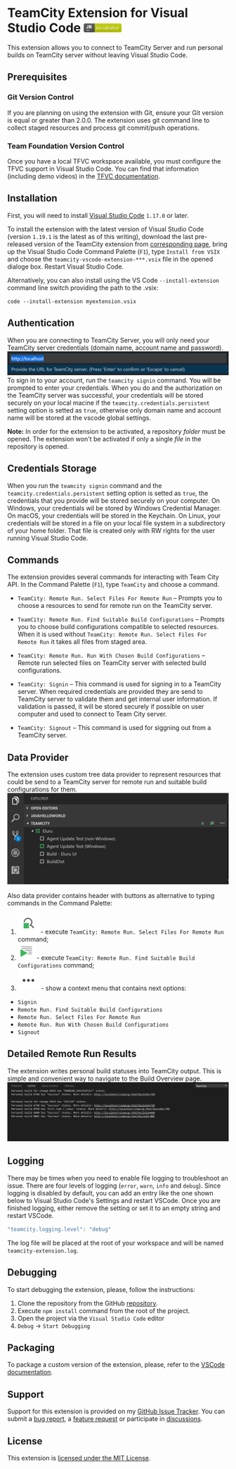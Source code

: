 # TeamCity Extension for Visual Studio Code [![JetBrains incubator project](assets/project-incubator-brightgreen.png)](https://confluence.jetbrains.com/display/ALL/JetBrains+on+GitHub)

This extension allows you to connect to TeamCity Server and run personal builds on TeamCity server without leaving Visual Studio Code.

## Prerequisites
### Git Version Control
If you are planning on using the extension with Git, ensure your Git version is equal or greater than 2.0.0. The extension uses git command line to collect staged resources and process git commit/push operations. 

### Team Foundation Version Control
Once you have a local TFVC workspace available, you must configure the TFVC support in Visual Studio Code. You can find that information (including demo videos) in the [TFVC documentation](https://github.com/microsoft/vsts-vscode/blob/master/TFVC_README.md).

## Installation
First, you will need to install [Visual Studio Code](https://code.visualstudio.com/download) `1.17.0` or later.

To install the extension with the latest version of Visual Studio Code (version `1.19.1` is the latest as of this writing), download the last pre-released version of the TeamCity extension from [corresponding page](https://github.com/JetBrains/teamcity-vscode-extension/releases), bring up the Visual Studio Code Command Palette (`F1`), type `Install from VSIX` and choose the `teamcity-vscode-extension-***.vsix` file in the opened dialoge box. Restart Visual Studio Code. 

Alternatively, you can also install using the VS Code ```--install-extension``` command line switch providing the path to the .vsix: 
```
code --install-extension myextension.vsix
```
## Authentication
When you are connecting to TeamCity Server, you will only need your TeamCity server credentials (domain name, account name and password).
![Sign in command](assets/tc-signin-command.png)
To sign in to your account, run the `teamcity signin` command. You will be prompted to enter your credentials. When you do and the authorization on the TeamCity server was successful, your credentials will be stored securely on your local macine if the `teamcity.credentials.persistent` setting option is setted as `true`, otherwise only domain name and account name will be stored at the vscode global settings.

**Note:** In order for the extension to be activated, a repository *folder* must be opened. The extension
won't be activated if only a single *file* in the repository is opened.

## Credentials Storage
When you run the `teamcity signin` command and the `teamcity.credentials.persistent` setting option is setted as `true`, the credentials that you provide will be stored securely on your computer. On Windows, your credentials wil be stored by Windows Credential Manager. On macOS, your credentials will be stored in the Keychain. On Linux, your credentials will be stored in a file on your local file system in a subdirectory of your home folder. That file is created only with RW rights for the user running Visual Studio Code.

## Commands
The extension provides several commands for interacting with Team City API. 
In the Command Palette (`F1`), type `TeamCity` and choose a command.

* `TeamCity: Remote Run. Select Files For Remote Run` – Prompts you to choose a resources to send for remote run on the TeamCity server.

* `TeamCity: Remote Run. Find Suitable Build Configurations` – Prompts you to choose build configurations compatible to selected resources.
 When it is used without `TeamCity: Remote Run. Select Files For Remote Run` it takes all files from staged area.

* `TeamCity: Remote Run. Run With Chosen Build Configurations` – Remote run selected files on TeamCity server with selected  build configurations.

* `TeamCity: Signin` – This command is used for signing in to a TeamCity server. When required credentials are provided they are send to TeamCity server 
to validate them and get internal user information. If validation is passed, it will be stored securely if possible on user
computer and used to connect to Team City server.

* `TeamCity: Signout` – This command is used for siggning out from a TeamCity server. 

## Data Provider
The extension uses custom tree data provider to represent resources that could be send to a TeamCity server for remote run and suitable build configurations for them. 
![Tree Data Provider](assets/tc-build-configuration-provider.png)

Also data provider contains header with buttons as alternative to typing commands in the Command Palette:
1. ![Find Suitable Build Cnfigurations](assets/tc-find-suitable-build-configurations.png) - execute `TeamCity: Remote Run. Select Files For Remote Run` command;
2. ![Remote Run](assets/tc-remote-run.png) - execute `TeamCity: Remote Run. Find Suitable Build Configurations` command;
3. ![Show Context Menu](assets/tc-show-context-menu.png) - show a context menu that contains next options: 
* `Signin`
* `Remote Run. Find Suitable Build Configurations` 
* `Remote Run. Select Files For Remote Run`
* `Remote Run. Run With Chosen Build Configurations`
* `Signout`

## Detailed Remote Run Results
The extension writes personal build statuses into TeamCity output. This is simple and convenient way to navigate to the Build Overview page.
![TeamCity Output](assets/tc-notifications.png)

## Logging
There may be times when you need to enable file logging to troubleshoot an issue. There are four levels of logging (`error`,
`warn`, `info` and `debug`). Since logging is disabled by default, you can add an entry like the one shown below
to Visual Studio Code's Settings and restart VSCode. Once you are finished logging, either remove the setting or set it to an empty string and restart VSCode.
```javascript
"teamcity.logging.level": "debug"
```
The log file will be placed at the root of your workspace and will be named `teamcity-extension.log`.

## Debugging
To start debugging the extension, please, follow the instructions:
1. Clone the repository from the GitHub [repository](https://github.com/rugpanov/teamcity-vscode-extension).
2. Execute `npm install` command from the root of the project.
3. Open the project via the `Visual Studio Code` editor
4. `Debug` -> `Start Debugging` 

## Packaging
To package a custom version of the extension, please, refer to the [VSCode documentation](https://code.visualstudio.com/docs/extensions/publish-extension#_packaging-extensions).

## Support
Support for this extension is provided on my [GitHub Issue Tracker](https://github.com/rugpanov/teamcity-vscode-extension/issues). You
can submit a [bug report](https://github.com/rugpanov/teamcity-vscode-extension/issues/new), a [feature request](https://github.com/rugpanov/teamcity-vscode-extension/issues/new)
or participate in [discussions](https://github.com/rugpanov/teamcity-vscode-extension/issues).

## License
This extension is [licensed under the MIT License](LICENSE.txt).

